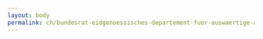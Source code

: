 ```yaml
---
layout: body
permalink: ch/bundesrat-eidgenoessisches-departement-fuer-auswaertige-angelegenheiten-direktion-fuer-ressourcen-stab-dr-direktionssekretariat-dr/
---
```


